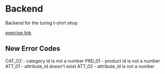 # Backend

Backend for the turing t-shirt shop

[exercise link](https://turing.ly/dashboard/challenge)

## New Error Codes

CAT_O2 - category id is not a number
PRD_01 - product id is not a number
ATT_01 - attribute_id doesn't exist
ATT_02 - attribute_id is not a number
